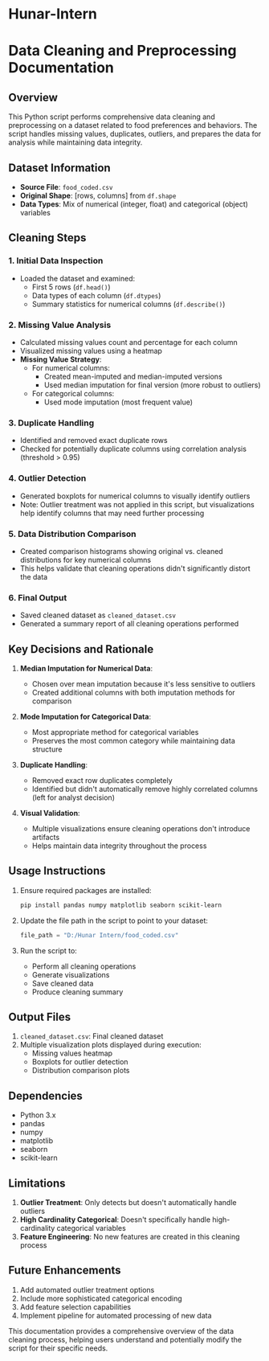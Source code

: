 # Hunar-Intern

# Data Cleaning and Preprocessing Documentation

## Overview
This Python script performs comprehensive data cleaning and preprocessing on a dataset related to food preferences and behaviors. The script handles missing values, duplicates, outliers, and prepares the data for analysis while maintaining data integrity.

## Dataset Information
- **Source File**: `food_coded.csv`
- **Original Shape**: [rows, columns] from `df.shape`
- **Data Types**: Mix of numerical (integer, float) and categorical (object) variables

## Cleaning Steps

### 1. Initial Data Inspection
- Loaded the dataset and examined:
  - First 5 rows (`df.head()`)
  - Data types of each column (`df.dtypes`)
  - Summary statistics for numerical columns (`df.describe()`)

### 2. Missing Value Analysis
- Calculated missing values count and percentage for each column
- Visualized missing values using a heatmap
- **Missing Value Strategy**:
  - For numerical columns:
    - Created mean-imputed and median-imputed versions
    - Used median imputation for final version (more robust to outliers)
  - For categorical columns:
    - Used mode imputation (most frequent value)

### 3. Duplicate Handling
- Identified and removed exact duplicate rows
- Checked for potentially duplicate columns using correlation analysis (threshold > 0.95)

### 4. Outlier Detection
- Generated boxplots for numerical columns to visually identify outliers
- Note: Outlier treatment was not applied in this script, but visualizations help identify columns that may need further processing

### 5. Data Distribution Comparison
- Created comparison histograms showing original vs. cleaned distributions for key numerical columns
- This helps validate that cleaning operations didn't significantly distort the data

### 6. Final Output
- Saved cleaned dataset as `cleaned_dataset.csv`
- Generated a summary report of all cleaning operations performed

## Key Decisions and Rationale

1. **Median Imputation for Numerical Data**:
   - Chosen over mean imputation because it's less sensitive to outliers
   - Created additional columns with both imputation methods for comparison

2. **Mode Imputation for Categorical Data**:
   - Most appropriate method for categorical variables
   - Preserves the most common category while maintaining data structure

3. **Duplicate Handling**:
   - Removed exact row duplicates completely
   - Identified but didn't automatically remove highly correlated columns (left for analyst decision)

4. **Visual Validation**:
   - Multiple visualizations ensure cleaning operations don't introduce artifacts
   - Helps maintain data integrity throughout the process

## Usage Instructions

1. Ensure required packages are installed:
   ```bash
   pip install pandas numpy matplotlib seaborn scikit-learn
   ```

2. Update the file path in the script to point to your dataset:
   ```python
   file_path = "D:/Hunar Intern/food_coded.csv"
   ```

3. Run the script to:
   - Perform all cleaning operations
   - Generate visualizations
   - Save cleaned data
   - Produce cleaning summary

## Output Files

1. `cleaned_dataset.csv`: Final cleaned dataset
2. Multiple visualization plots displayed during execution:
   - Missing values heatmap
   - Boxplots for outlier detection
   - Distribution comparison plots

## Dependencies

- Python 3.x
- pandas
- numpy
- matplotlib
- seaborn
- scikit-learn

## Limitations

1. **Outlier Treatment**: Only detects but doesn't automatically handle outliers
2. **High Cardinality Categorical**: Doesn't specifically handle high-cardinality categorical variables
3. **Feature Engineering**: No new features are created in this cleaning process

## Future Enhancements

1. Add automated outlier treatment options
2. Include more sophisticated categorical encoding
3. Add feature selection capabilities
4. Implement pipeline for automated processing of new data

This documentation provides a comprehensive overview of the data cleaning process, helping users understand and potentially modify the script for their specific needs.
